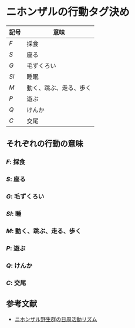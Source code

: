 # ニホンザルの行動タグ決め

| 記号 | 意味                   |
| ---- | ---------------------- |
| $F$  | 採食                   |
| $S$  | 座る                   |
| $G$  | 毛ずくろい             |
| $Sl$ | 睡眠                   |
| $M$  | 動く、跳ぶ、走る、歩く |
| $P$  | 遊ぶ                   |
| $Q$  | けんか                 |
| $C$  | 交尾                   |

## それぞれの行動の意味

### $F$: 採食

### $S$: 座る

### $G$: 毛ずくろい

### $Sl$: 睡

### $M$: 動く、跳ぶ、走る、歩く

### $P$: 遊ぶ

### $Q$: けんか

### $C$: 交尾

## 参考文献

- [ニホンザル野生群の日周活動リズム](https://www.jstage.jst.go.jp/article/ase1911/79/2/79_2_128/_pdf)
